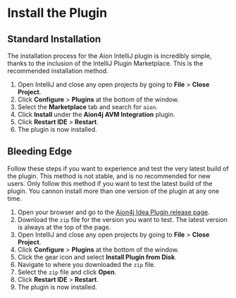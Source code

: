 # Install the Plugin

## Standard Installation

The installation process for the Aion IntelliJ plugin is incredibly simple, thanks to the inclusion of the IntelliJ Plugin Marketplace. This is the recommended installation method.

1. Open IntelliJ and close any open projects by going to **File** > **Close Project**.
2. Click **Configure** > **Plugins** at the bottom of the window.
3. Select the **Marketplace** tab and search for `aion`.
4. Click **Install** under the **Aion4j AVM Integration** plugin.
5. Click **Restart IDE** > **Restart**.
6. The plugin is now installed.

## Bleeding Edge

Follow these steps if you want to experience and test the very latest build of the plugin. This method is not stable, and is no recommended for new users. Only follow this method if you want to test the latest build of the plugin. You cannon install more than one version of the plugin at any one time.

1. Open your browser and go to the [Aion4j Idea Plugin release page](https://github.com/satran004/aion4j-idea-plugin/releases).
2. Download the `zip` file for the version you want to test. The latest version is always at the top of the page.
3. Open IntelliJ and close any open projects by going to **File** > **Close Project**.
4. Click **Configure** > **Plugins** at the bottom of the window.
5. Click the gear icon and select **Install Plugin from Disk**.
6. Navigate to where you downloaded the `zip` file.
7. Select the `zip` file and click **Open**.
8. Click **Restart IDE** > **Restart**.
9. The plugin is now installed.